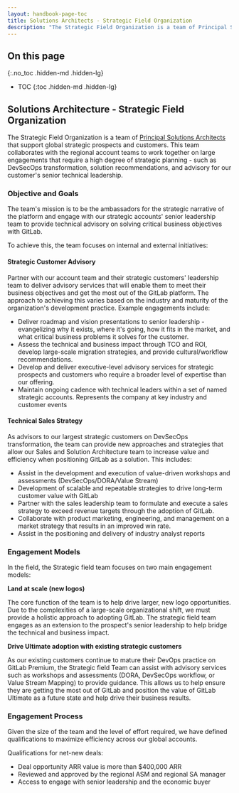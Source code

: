 ```yaml
---
layout: handbook-page-toc
title: Solutions Architects - Strategic Field Organization
description: "The Strategic Field Organization is a team of Principal Solutions Architects that support global strategic sales opportunities and customers."
---
```

## On this page
{:.no_toc .hidden-md .hidden-lg}

- TOC
{:toc .hidden-md .hidden-lg}

## Solutions Architecture - Strategic Field Organization

The Strategic Field Organization is a team of [Principal Solutions Architects](https://handbook.gitlab.com/job-families/sales/solutions-architect/#principal-solutions-architect-responsibilities) that support global strategic prospects and customers. This team collaborates with the regional account teams to work together on large engagements that require a high degree of strategic planning - such as DevSecOps transformation, solution recommendations, and advisory for our customer's senior technical leadership.

### Objective and Goals

The team's mission is to be the ambassadors for the strategic narrative of the platform and engage with our strategic accounts' senior leadership team to provide technical advisory on solving critical business objectives with GitLab.

To achieve this, the team focuses on internal and external initiatives:

#### Strategic Customer Advisory
Partner with our account team and their strategic customers' leadership team to deliver advisory services that will enable them to meet their business objectives and get the most out of the GitLab platform. The approach to achieving this varies based on the industry and maturity of the organization's development practice. Example engagements include:
* Deliver roadmap and vision presentations to senior leadership - evangelizing why it exists, where it's going, how it fits in the market, and what critical business problems it solves for the customer. 
* Assess the technical and business impact through TCO and ROI, develop large-scale migration strategies, and provide cultural/workflow recommendations.
* Develop and deliver executive-level advisory services for strategic prospects and customers who require a broader level of expertise than our offering.
* Maintain ongoing cadence with technical leaders within a set of named strategic accounts.
Represents the company at key industry and customer events

#### Technical Sales Strategy
As advisors to our largest strategic customers on DevSecOps transformation, the team can provide new approaches and strategies that allow our Sales and Solution Architecture team to increase value and efficiency when positioning GitLab as a solution. This includes:
* Assist in the development and execution of value-driven workshops and assessments (DevSecOps/DORA/Value Stream)
* Development of scalable and repeatable strategies to drive long-term customer value with GitLab
* Partner with the sales leadership team to formulate and execute a sales strategy to exceed revenue targets through the adoption of GitLab.
* Collaborate with product marketing, engineering, and management on a market strategy that results in an improved win rate.
* Assist in the positioning and delivery of industry analyst reports

### Engagement Models

In the field, the Strategic field team focuses on two main engagement models:

**Land at scale (new logos)**

The core function of the team is to help drive larger, new logo opportunities.  Due to the complexities of a large-scale organizational shift, we must provide a holistic approach to adopting GitLab. The strategic field team engages as an extension to the prospect's senior leadership to help bridge the technical and business impact.  

**Drive Ultimate adoption with existing strategic customers**

As our existing customers continue to mature their DevOps practice on GitLab Premium, the Strategic field Team can assist with advisory services such as workshops and assessments (DORA, DevSecOps workflow, or Value Stream Mapping) to provide guidance. This allows us to help ensure they are getting the most out of GitLab and position the value of GitLab Ultimate as a future state and help drive their business results.

### Engagement Process

Given the size of the team and the level of effort required, we have defined qualifications to maximize efficiency across our global accounts.

Qualifications for net-new deals:

* Deal opportunity ARR value is more than $400,000 ARR
* Reviewed and approved by the regional ASM and regional SA manager
* Access to engage with senior leadership and the economic buyer
